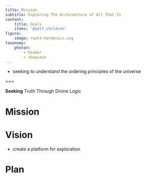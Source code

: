 ```yaml
---
title: Mission
subtitle: Exploring The Architecture of All That Is
content:
    title: Goals
    items: '@self.children'
figure:
    image: root3-harmonics.svg
taxonomy:
    photon:
        - header
        - showcase
---
```


- seeking to understand the ordering principles of the universe

===



**Seeking** Truth Through Divine Logic



# Mission



# Vision
- create a platform for exploration


# Plan

